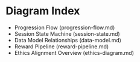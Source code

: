 # Diagram Index

- Progression Flow (progression-flow.md)
- Session State Machine (session-state.md)
- Data Model Relationships (data-model.md)
- Reward Pipeline (reward-pipeline.md)
- Ethics Alignment Overview (ethics-diagram.md)
